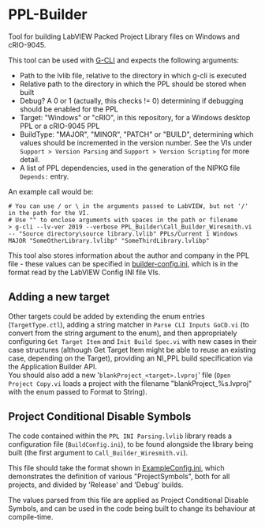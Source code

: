 # PPL-Builder
Tool for building LabVIEW Packed Project Library files on Windows and cRIO-9045.

This tool can be used with [G-CLI](https://github.com/JamesMc86/G-CLI) and expects the following arguments:

- Path to the lvlib file, relative to the directory in which g-cli is executed
- Relative path to the directory in which the PPL should be stored when built
- Debug? A 0 or 1 (actually, this checks != 0) determining if debugging should be enabled for the PPL
- Target: "Windows" or "cRIO", in this repository, for a Windows desktop PPL or a cRIO-9045 PPL
- BuildType: "MAJOR", "MINOR", "PATCH" or "BUILD", determining which values should be incremented in the version number. See the VIs under `Support > Version Parsing` and `Support > Version Scripting` for more detail.
- A list of PPL dependencies, used in the generation of the NIPKG file `Depends:` entry.

An example call would be:
```
# You can use / or \ in the arguments passed to LabVIEW, but not '/' in the path for the VI.
# Use "" to enclose arguments with spaces in the path or filename
> g-cli --lv-ver 2019 --verbose PPL_Builder\Call_Builder_Wiresmith.vi -- "Source directory\source library.lvlib" PPLs/Current 1 Windows MAJOR "SomeOtherLibrary.lvlibp" "SomeThirdLibrary.lvlibp"
```

This tool also stores information about the author and company in the PPL file - these values can be specified in
[builder-config.ini](./builder-config.ini), which is in the format read by the LabVIEW Config INI file VIs.


## Adding a new target
Other targets could be added by extending the enum entries (`TargetType.ctl`),
adding a string matcher in `Parse CLI Inputs GoCD.vi` (to convert from the string argument to the enum),
and then appropriately configuring `Get Target Item` and `Init Build Spec.vi` with new cases in their case structures
(although Get Target Item might be able to reuse an existing case, depending on the Target),
providing an NI_PPL build specification via the Application Builder API.\
You should also add a new '`blankProject_<target>.lvproj`' file (`Open Project Copy.vi` loads a
project with the filename "blankProject_%s.lvproj" with the enum passed to Format to String).

## Project Conditional Disable Symbols
The code contained within the `PPL INI Parsing.lvlib` library reads a configuration file (`BuildConfig.ini`),
to be found alongside the library being built (the first argument to `Call_Builder_Wiresmith.vi`).

This file should take the format shown in [ExampleConfig.ini](./ExampleConfig.ini),
which demonstrates the definition of various "ProjectSymbols", both for all projects, and divided by 'Release' and 'Debug' builds.

The values parsed from this file are applied as Project Conditional Disable Symbols,
and can be used in the code being built to change its behaviour at compile-time.
